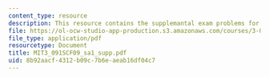 ```yaml
---
content_type: resource
description: This resource contains the supplemantal exam problems for study.
file: https://ol-ocw-studio-app-production.s3.amazonaws.com/courses/3-091sc-introduction-to-solid-state-chemistry-fall-2010/8b92aacf4312b09c7b6eaeab16df04c7_MIT3_091SCF09_sa1_supp.pdf
file_type: application/pdf
resourcetype: Document
title: MIT3_091SCF09_sa1_supp.pdf
uid: 8b92aacf-4312-b09c-7b6e-aeab16df04c7
---
```

